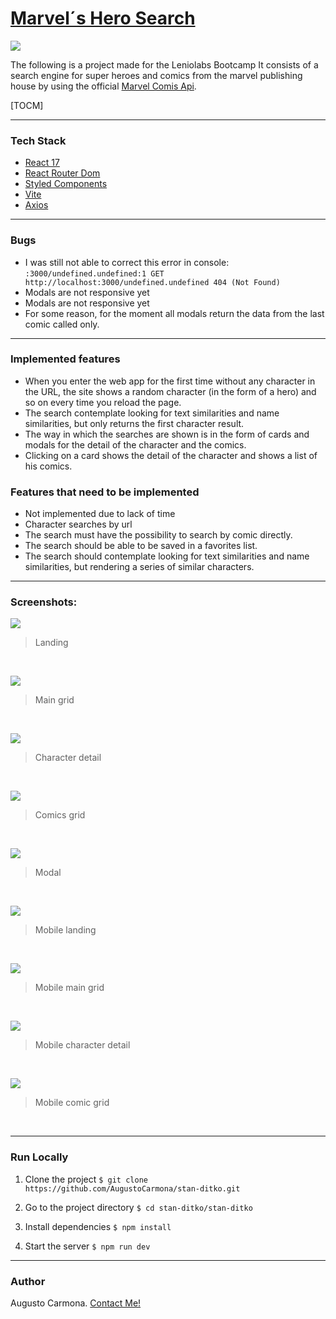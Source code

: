 # [Marvel´s Hero Search](https://lenio-marvel-search.herokuapp.com/ "Marvel's Hero Search")

![](https://upload.wikimedia.org/wikipedia/commons/thumb/b/b9/Marvel_Logo.svg/1200px-Marvel_Logo.svg.png)

The following is a project made for the Leniolabs Bootcamp
It consists of a search engine for super heroes and comics from the marvel publishing house by using the official [Marvel Comis Api](http://https://developer.marvel.com/docs "Marvel Comis Api").

[TOCM]

---
### Tech Stack
- [React 17](http://https://reactjs.org "React 17")
- [React Router Dom](http://https://reactrouter.com/web/guides/quick-start "React Router Dom")
- [Styled Components](http://https://styled-components.com "Styled Components")
- [Vite](http://https://vitejs.dev "Vite")
- [Axios](http://https://www.npmjs.com/package/axios "Axios")

---
### Bugs
- I was still not able to correct this error in console: `:3000/undefined.undefined:1 GET http://localhost:3000/undefined.undefined 404 (Not Found)`
- Modals are not responsive yet
- Modals are not responsive yet
- For some reason, for the moment all modals return the data from the last comic called only.

---
### Implemented features
- When you enter the web app for the first time without any character in the URL, the site shows a random character (in the form of a hero) and so on every time you reload the page.
- The search contemplate looking for text similarities and name similarities, but only returns the first character result.
- The way in which the searches are shown is in the form of cards and modals for the detail of the character and the comics.
- Clicking on a card shows the detail of the character and shows a list of his comics.

### Features that need to be implemented
- Not implemented due to lack of time
 - Character searches by url
 - The search must have the possibility to search by comic directly.
 - The search should be able to be saved in a favorites list.
- The search should contemplate looking for text similarities and name similarities, but rendering a series of similar characters.

---
### Screenshots:
![](https://i.ibb.co/tBQdyZv/landing.png)
> Landing
<br />

![](https://i.ibb.co/RjcWLr0/main-grid.png)
> Main grid
<br />

![](https://i.ibb.co/LvWPQrt/character-detail.png)
> Character detail
<br />

![](https://i.ibb.co/y8G697y/comics-grid.png)
> Comics grid
<br />

![](https://i.ibb.co/NKQr6cn/modal.png)
> Modal
<br />

![](https://i.ibb.co/XY4225c/mobile-landing.png)
> Mobile landing
<br />

![](https://i.ibb.co/x3rGqVn/mobile-main-grid.png)
> Mobile main grid
<br />

![](https://i.ibb.co/Rcsxd8M/mobile-character-detail.png)
> Mobile character detail
<br />

![](https://i.ibb.co/tmfzRBk/mobile-comic-grid.png)
> Mobile comic grid
<br />

---
### Run Locally
1. Clone the project
`$ git clone https://github.com/AugustoCarmona/stan-ditko.git`

2. Go to the project directory
`$ cd stan-ditko/stan-ditko`

3. Install dependencies
`$ npm install`

4. Start the server
`$ npm run dev`

---
### Author

Augusto Carmona. [Contact Me!](http://augustocarmona.github.io "Contact Me!")
